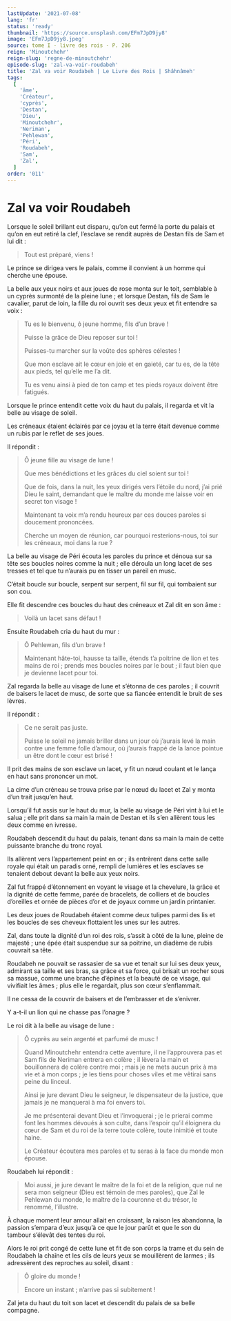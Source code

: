 ```yaml
---
lastUpdate: '2021-07-08'
lang: 'fr'
status: 'ready'
thumbnail: 'https://source.unsplash.com/EFm7JpD9jy8'
image: 'EFm7JpD9jy8.jpeg'
source: tome I - livre des rois - P. 206
reign: 'Minoutchehr'
reign-slug: 'regne-de-minoutchehr'
episode-slug: 'zal-va-voir-roudabeh'
title: 'Zal va voir Roudabeh | Le Livre des Rois | Shâhnâmeh'
tags:
  [
    'âme',
    'Créateur',
    'cyprès',
    'Destan',
    'Dieu',
    'Minoutchehr',
    'Neriman',
    'Pehlewan',
    'Péri',
    'Roudabeh',
    'Sam',
    'Zal',
  ]
order: '011'
---
```


<!-- LTeX: language=fr -->

# Zal va voir Roudabeh

Lorsque le soleil brillant eut disparu, qu’on eut fermé la porte du palais et qu’on en eut retiré la clef, l’esclave se rendit auprès de Destan fils de Sam et lui dit :

> Tout est préparé, viens !

Le prince se dirigea vers le palais, comme il convient à un homme qui cherche une épouse.

La belle aux yeux noirs et aux joues de rose monta sur le toit, semblable à un cyprès surmonté de la pleine lune ; et lorsque Destan, fils de Sam le cavalier, parut de loin, la fille du roi ouvrit ses deux yeux et fit entendre sa voix :

> Tu es le bienvenu, ô jeune homme, fils d’un brave !
>
> Puisse la grâce de Dieu reposer sur toi !
>
> Puisses-tu marcher sur la voûte des sphères célestes !
>
> Que mon esclave ait le cœur en joie et en gaieté, car tu es, de la tête aux pieds, tel qu’elle me l’a dit.
>
> Tu es venu ainsi à pied de ton camp et tes pieds royaux doivent être fatigués.

Lorsque le prince entendit cette voix du haut du palais, il regarda et vit la belle au visage de soleil.

Les créneaux étaient éclairés par ce joyau et la terre était devenue comme un rubis par le reflet de ses joues.

Il répondit :

> Ô jeune fille au visage de lune !
>
> Que mes bénédictions et les grâces du ciel soient sur toi !
>
> Que de fois, dans la nuit, les yeux dirigés vers l’étoile du nord, j’ai prié Dieu le saint, demandant que le maître du monde me laisse voir en secret ton visage !
>
> Maintenant ta voix m’a rendu heureux par ces douces paroles si doucement prononcées.
>
> Cherche un moyen de réunion, car pourquoi resterions-nous, toi sur les créneaux, moi dans la rue ?

La belle au visage de Péri écouta les paroles du prince et dénoua sur sa tête ses boucles noires comme la nuit ; elle déroula un long lacet de ses tresses et tel que tu n’aurais pu en tisser un pareil en musc.

C’était boucle sur boucle, serpent sur serpent, fil sur fil, qui tombaient sur son cou.

Elle fit descendre ces boucles du haut des créneaux et Zal dit en son âme :

> Voilà un lacet sans défaut !

Ensuite Roudabeh cria du haut du mur :

> Ô Pehlewan, fils d’un brave !
>
> Maintenant hâte-toi, hausse ta taille, étends t’a poitrine de lion et tes mains de roi ; prends mes boucles noires par le bout ; il faut bien que je devienne lacet pour toi.

Zal regarda la belle au visage de lune et s’étonna de ces paroles ; il couvrit de baisers le lacet de musc, de sorte que sa fiancée entendit le bruit de ses lèvres.

Il répondit :

> Ce ne serait pas juste.
>
> Puisse le soleil ne jamais briller dans un jour où j’aurais levé la main contre une femme folle d’amour, où j’aurais frappé de la lance pointue un être dont le cœur est brisé !

Il prit des mains de son esclave un lacet, y fit un nœud coulant et le lança en haut sans prononcer un mot.

La cime d’un créneau se trouva prise par le nœud du lacet et Zal y monta d’un trait jusqu’en haut.

Lorsqu’il fut assis sur le haut du mur, la belle au visage de Péri vint à lui et le salua ; elle prit dans sa main la main de Destan et ils s’en allèrent tous les deux comme en ivresse.

Roudabeh descendit du haut du palais, tenant dans sa main la main de cette puissante branche du tronc royal.

Ils allèrent vers l’appartement peint en or ; ils entrèrent dans cette salle royale qui était un paradis orné, rempli de lumières et les esclaves se tenaient debout devant la belle aux yeux noirs.

Zal fut frappé d’étonnement en voyant le visage et la chevelure, la grâce et la dignité de cette femme, parée de bracelets, de colliers et de boucles d’oreilles et ornée de pièces d’or et de joyaux comme un jardin printanier.

Les deux joues de Roudabeh étaient comme deux tulipes parmi des lis et les boucles de ses cheveux flottaient les unes sur les autres.

Zal, dans toute la dignité d’un roi des rois, s’assit à côté de la lune, pleine de majesté ; une épée était suspendue sur sa poitrine, un diadème de rubis couvrait sa tête.

Roudabeh ne pouvait se rassasier de sa vue et tenait sur lui ses deux yeux, admirant sa taille et ses bras, sa grâce et sa force, qui brisait un rocher sous sa massue, comme une branche d’épines et la beauté de ce visage, qui vivifiait les âmes ; plus elle le regardait, plus son cœur s’enflammait.

Il ne cessa de la couvrir de baisers et de l’embrasser et de s’enivrer.

Y a-t-il un lion qui ne chasse pas l’onagre ?

Le roi dit à la belle au visage de lune :

> Ô cyprès au sein argenté et parfumé de musc !
>
> Quand Minoutchehr entendra cette aventure, il ne l’approuvera pas et Sam fils de Neriman entrera en colère ; il lèvera la main et bouillonnera de colère contre moi ; mais je ne mets aucun prix à ma vie et à mon corps ; je les tiens pour choses viles et me vêtirai sans peine du linceul.
>
> Ainsi je jure devant Dieu le seigneur, le dispensateur de la justice, que jamais je ne manquerai à ma foi envers toi.
>
> Je me présenterai devant Dieu et l’invoquerai ; je le prierai comme font les hommes dévoués à son culte, dans l’espoir qu’il éloignera du cœur de Sam et du roi de la terre toute colère, toute inimitié et toute haine.
>
> Le Créateur écoutera mes paroles et tu seras à la face du monde mon épouse.

Roudabeh lui répondit :

> Moi aussi, je jure devant le maître de la foi et de la religion, que nul ne sera mon seigneur (Dieu est témoin de mes paroles), que Zal le Pehlewan du monde, le maître de la couronne et du trésor, le renommé, l’illustre.

À chaque moment leur amour allait en croissant, la raison les abandonna, la passion s’empara d’eux jusqu’à ce que le jour parût et que le son du tambour s’élevât des tentes du roi.

Alors le roi prit congé de cette lune et fit de son corps la trame et du sein de Roudabeh la chaîne et les cils de leurs yeux se mouillèrent de larmes ; ils adressèrent des reproches au soleil, disant :

> Ô gloire du monde !
>
> Encore un instant ; n’arrive pas si subitement !

Zal jeta du haut du toit son lacet et descendit du palais de sa belle compagne.
